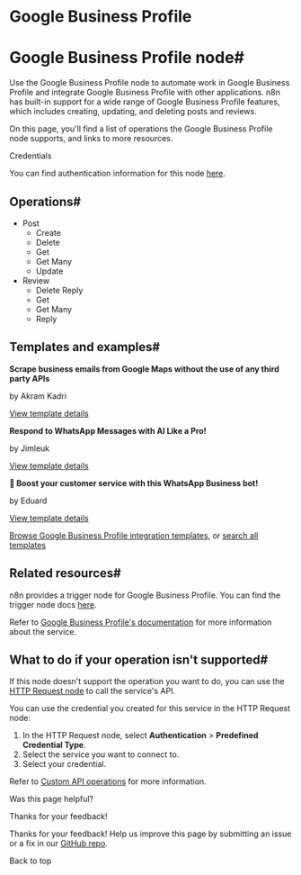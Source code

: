 # Google Business Profile

[ ](https://github.com/n8n-io/n8n-docs/edit/main/docs/integrations/builtin/app-nodes/n8n-nodes-base.googlebusinessprofile.md "Edit this page")

# Google Business Profile node#

Use the Google Business Profile node to automate work in Google Business Profile and integrate Google Business Profile with other applications. n8n has built-in support for a wide range of Google Business Profile features, which includes creating, updating, and deleting posts and reviews.

On this page, you'll find a list of operations the Google Business Profile node supports, and links to more resources.

Credentials

You can find authentication information for this node [here](../../credentials/google/).

## Operations#

  * Post
    * Create
    * Delete
    * Get
    * Get Many
    * Update
  * Review
    * Delete Reply
    * Get
    * Get Many
    * Reply



## Templates and examples#

**Scrape business emails from Google Maps without the use of any third party APIs**

by Akram Kadri

[View template details](https://n8n.io/workflows/2567-scrape-business-emails-from-google-maps-without-the-use-of-any-third-party-apis/)

**Respond to WhatsApp Messages with AI Like a Pro!**

by Jimleuk

[View template details](https://n8n.io/workflows/2466-respond-to-whatsapp-messages-with-ai-like-a-pro/)

**🚀 Boost your customer service with this WhatsApp Business bot!**

by Eduard

[View template details](https://n8n.io/workflows/2340-boost-your-customer-service-with-this-whatsapp-business-bot/)

[Browse Google Business Profile integration templates](https://n8n.io/integrations/google-business-profile/), or [search all templates](https://n8n.io/workflows/)

## Related resources#

n8n provides a trigger node for Google Business Profile. You can find the trigger node docs [here](../../trigger-nodes/n8n-nodes-base.googlebusinessprofiletrigger/).

Refer to [Google Business Profile's documentation](https://developers.google.com/my-business/reference/rest) for more information about the service.

## What to do if your operation isn't supported#

If this node doesn't support the operation you want to do, you can use the [HTTP Request node](../../core-nodes/n8n-nodes-base.httprequest/) to call the service's API.

You can use the credential you created for this service in the HTTP Request node: 

  1. In the HTTP Request node, select **Authentication** > **Predefined Credential Type**.
  2. Select the service you want to connect to.
  3. Select your credential.



Refer to [Custom API operations](../../../custom-operations/) for more information.

Was this page helpful? 

Thanks for your feedback! 

Thanks for your feedback! Help us improve this page by submitting an issue or a fix in our [GitHub repo](https://github.com/n8n-io/n8n-docs). 

Back to top 
